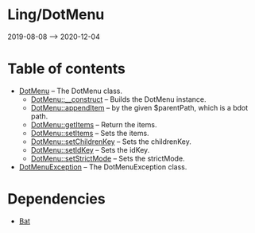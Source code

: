 Ling/DotMenu
================
2019-08-08 --> 2020-12-04




Table of contents
===========

- [DotMenu](https://github.com/lingtalfi/DotMenu/blob/master/doc/api/Ling/DotMenu/DotMenu.md) &ndash; The DotMenu class.
    - [DotMenu::__construct](https://github.com/lingtalfi/DotMenu/blob/master/doc/api/Ling/DotMenu/DotMenu/__construct.md) &ndash; Builds the DotMenu instance.
    - [DotMenu::appendItem](https://github.com/lingtalfi/DotMenu/blob/master/doc/api/Ling/DotMenu/DotMenu/appendItem.md) &ndash; by the given $parentPath, which is a bdot path.
    - [DotMenu::getItems](https://github.com/lingtalfi/DotMenu/blob/master/doc/api/Ling/DotMenu/DotMenu/getItems.md) &ndash; Return the items.
    - [DotMenu::setItems](https://github.com/lingtalfi/DotMenu/blob/master/doc/api/Ling/DotMenu/DotMenu/setItems.md) &ndash; Sets the items.
    - [DotMenu::setChildrenKey](https://github.com/lingtalfi/DotMenu/blob/master/doc/api/Ling/DotMenu/DotMenu/setChildrenKey.md) &ndash; Sets the childrenKey.
    - [DotMenu::setIdKey](https://github.com/lingtalfi/DotMenu/blob/master/doc/api/Ling/DotMenu/DotMenu/setIdKey.md) &ndash; Sets the idKey.
    - [DotMenu::setStrictMode](https://github.com/lingtalfi/DotMenu/blob/master/doc/api/Ling/DotMenu/DotMenu/setStrictMode.md) &ndash; Sets the strictMode.
- [DotMenuException](https://github.com/lingtalfi/DotMenu/blob/master/doc/api/Ling/DotMenu/Exception/DotMenuException.md) &ndash; The DotMenuException class.


Dependencies
============
- [Bat](https://github.com/lingtalfi/Bat)


